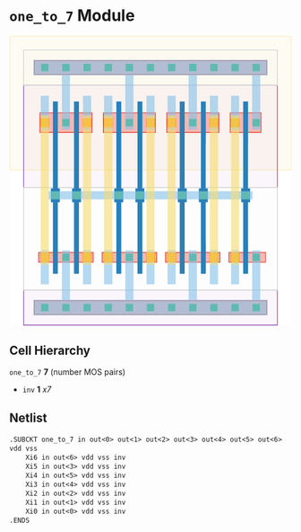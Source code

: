 # `one_to_7` Module
![Layout](one_to_7.png)

## Cell Hierarchy

`one_to_7` **7** (number MOS pairs)
- `inv` **1** *x7*

## Netlist

```
.SUBCKT one_to_7 in out<0> out<1> out<2> out<3> out<4> out<5> out<6> vdd vss
    Xi6 in out<6> vdd vss inv
    Xi5 in out<3> vdd vss inv
    Xi4 in out<5> vdd vss inv
    Xi3 in out<4> vdd vss inv
    Xi2 in out<2> vdd vss inv
    Xi1 in out<1> vdd vss inv
    Xi0 in out<0> vdd vss inv
.ENDS
```
